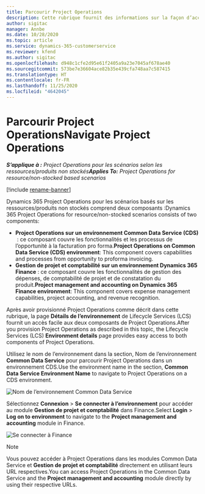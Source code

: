 ```yaml
---
title: Parcourir Project Operations
description: Cette rubrique fournit des informations sur la façon d’accéder à Project Operations à partir de Lifecycle Services.
author: sigitac
manager: Annbe
ms.date: 10/28/2020
ms.topic: article
ms.service: dynamics-365-customerservice
ms.reviewer: kfend
ms.author: sigitac
ms.openlocfilehash: d948c1cfe2d95e61f2405a9a23e7045af678ae40
ms.sourcegitcommit: 573be7e36604ace82b35e439cfa748aa7c587415
ms.translationtype: HT
ms.contentlocale: fr-FR
ms.lasthandoff: 11/25/2020
ms.locfileid: "4642045"
---
```

# <a name="navigate-project-operations"></a><span data-ttu-id="32c84-103">Parcourir Project Operations</span><span class="sxs-lookup"><span data-stu-id="32c84-103">Navigate Project Operations</span></span>

<span data-ttu-id="32c84-104">_**S’applique à :** Project Operations pour les scénarios selon les ressources/produits non stockés_</span><span class="sxs-lookup"><span data-stu-id="32c84-104">_**Applies To:** Project Operations for resource/non-stocked based scenarios_</span></span>

[!include [rename-banner](~/includes/cc-data-platform-banner.md)]

<span data-ttu-id="32c84-105">Dynamics 365 Project Operations pour les scénarios basés sur les ressources/produits non stockés comprend deux composants :</span><span class="sxs-lookup"><span data-stu-id="32c84-105">Dynamics 365 Project Operations for resource/non-stocked scenarios consists of two components:</span></span> 

 - <span data-ttu-id="32c84-106">**Project Operations sur un environnement Common Data Service (CDS)**  : ce composant couvre les fonctionnalités et les processus de l’opportunité à la facturation pro forma.</span><span class="sxs-lookup"><span data-stu-id="32c84-106">**Project Operations on Common Data Service (CDS) environment**: This component covers capabilities and processes from opportunity to proforma invoicing.</span></span> 
 - <span data-ttu-id="32c84-107">**Gestion de projet et comptabilité sur un environnement Dynamics 365 Finance** : ce composant couvre les fonctionnalités de gestion des dépenses, de comptabilité de projet et de constatation du produit.</span><span class="sxs-lookup"><span data-stu-id="32c84-107">**Project management and accounting on Dynamics 365 Finance environment**: This component covers expense management capabilities, project accounting, and revenue recognition.</span></span> 

<span data-ttu-id="32c84-108">Après avoir provisionné Project Operations comme décrit dans cette rubrique, la page **Détails de l’environnement** de Lifecycle Services (LCS) fournit un accès facile aux deux composants de Project Operations.</span><span class="sxs-lookup"><span data-stu-id="32c84-108">After you provision Project Operations as described in this topic, the Lifecycle Services (LCS) **Environment details** page provides easy access to both components of Project Operations.</span></span>  

<span data-ttu-id="32c84-109">Utilisez le nom de l’environnement dans la section, Nom de l’environnement **Common Data Service** pour parcourir Project Operations dans un environnement CDS.</span><span class="sxs-lookup"><span data-stu-id="32c84-109">Use the environment name in the section, **Common Data Service Environment Name** to navigate to Project Operations on a CDS environment.</span></span> 

  ![Nom de l’environnement Common Data Service](./media/environment-name.PNG)

<span data-ttu-id="32c84-111">Sélectionnez **Connexion** > **Se connecter à l’environnement** pour accéder au module **Gestion de projet et comptabilité** dans Finance.</span><span class="sxs-lookup"><span data-stu-id="32c84-111">Select **Login** > **Log on to environment** to navigate to the **Project management and accounting** module in Finance.</span></span>  

   ![Se connecter à Finance](./media/environment-login.PNG)

> [!NOTE]
> <span data-ttu-id="32c84-113">Vous pouvez accéder à Project Operations dans les modules Common Data Service et **Gestion de projet et comptabilité** directement en utilisant leurs URL respectives.</span><span class="sxs-lookup"><span data-stu-id="32c84-113">You can access Project Operations in the Common Data Service and the **Project management and accounting** module directly by using their respective URLs.</span></span> 
